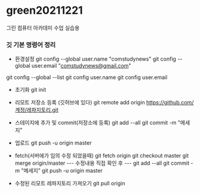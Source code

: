 # green20211221
그린 컴퓨터 아카데미 수업 실습용

### 깃 기본 명령어 정리
- 환경설정
git config --global user.name "comstudynews"
git config --global user.email "comstudynews@gmail.com"

git config --global --list
git config user.name
git config user.email


- 초기화
git init

- 리모트 저장소 등록 (깃허브에 있다)
git remote add origin https://github.com/계정/레파지토리.git

- 스테이지에 추가 및 commit(저장소에 등록)
git add --all
git commit -m "메세지" 

- 업로드
git push -u origin master


- fetch(서버에가 임의 수정 되었을때)
git fetch origin
git checkout master
git merge origin/master
--- 수정내용 직접 확인 후 ---
git add --all
git commit -m "메세지"
git push -u origin master

- 수정된 리모트 레파지토리 가져오기
git pull origin
